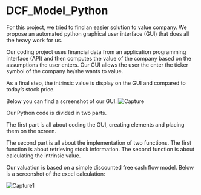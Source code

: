 # DCF_Model_Python

For this project, we tried to find an easier solution to value company. We propose an automated python graphical user interface (GUI) that does all the heavy work for us.

Our coding project uses financial data from an application programming interface (API) and then computes the value of the company based on the assumptions the user enters. Our GUI allows the user the enter the ticker symbol of the company he/she wants to value.

As a final step, the intrinsic value is display on the GUI and compared to today’s stock price.

Below you can find a screenshot of our GUI.
![Capture](https://user-images.githubusercontent.com/74419188/142502679-ee3e5957-9a0b-4812-bd5e-c26770d6c295.JPG)



Our Python code is divided in two parts.

The first part is all about coding the GUI, creating elements and placing them on the screen.

The second part is all about the implementation of two functions. The first function is about retrieving stock information. The second function is about calculating the intrinsic value.



Our valuation is based on a simple discounted free cash flow model.
Below is a screenshot of the excel calculation:

![Capture1](https://user-images.githubusercontent.com/74419188/142503214-0f1983b6-3a1c-4954-ad64-7d109a3a2163.JPG)
